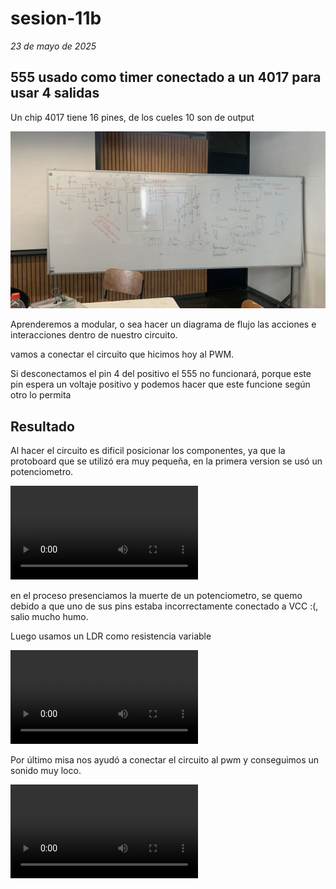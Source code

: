 # sesion-11b
*23 de mayo de 2025*

## 555 usado como timer conectado a un 4017 para usar 4 salidas

Un chip 4017 tiene 16 pines, de los cueles 10 son de output

![circuito](https://github.com/AlanisMria/dis8644-2025-1/blob/main/27-AlanisMria/sesion-11b/archivos/circuito.jpg)

Aprenderemos a modular, o sea hacer un diagrama de flujo las acciones e interacciones dentro de nuestro circuito.

vamos a conectar el circuito que hicimos hoy al PWM.

Si desconectamos el pin 4 del positivo el 555 no funcionará, porque este pin espera un voltaje positivo y podemos hacer que este funcione según otro lo permita


## Resultado

Al hacer el circuito es dificil posicionar los componentes, ya que la protoboard que se utilizó era muy pequeña, en la primera version se usó un potenciometro.

![circuito555y4017](https://github.com/AlanisMria/dis8644-2025-1/blob/main/27-AlanisMria/sesion-11b/archivos/circuito555y4017.mp4)

en el proceso presenciamos la muerte de un potenciometro, se quemo debido a que uno de sus pins estaba incorrectamente conectado a VCC :(, salio mucho humo.

Luego usamos un LDR como resistencia variable

![variacionLDR](https://github.com/AlanisMria/dis8644-2025-1/blob/main/27-AlanisMria/sesion-11b/archivos/variaci%C3%B3n%20LDR.mp4)

Por último misa nos ayudó a conectar el circuito al pwm y conseguimos un sonido muy loco.

![resultado](https://github.com/AlanisMria/dis8644-2025-1/blob/main/27-AlanisMria/sesion-11b/archivos/resultado.mp4)
